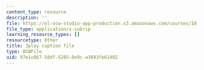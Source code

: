 ```yaml
---
content_type: resource
description: ''
file: https://ol-ocw-studio-app-production.s3.amazonaws.com/courses/18-03sc-differential-equations-fall-2011/97e1c86758df52858e9ca3693fe61402_sZ2qulI6GEk.vtt
file_type: application/x-subrip
learning_resource_types: []
resourcetype: Other
title: 3play caption file
type: OCWFile
uid: 97e1c867-58df-5285-8e9c-a3693fe61402
---
```

